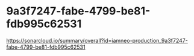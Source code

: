 # 9a3f7247-fabe-4799-be81-fdb995c62531
https://sonarcloud.io/summary/overall?id=iamneo-production_9a3f7247-fabe-4799-be81-fdb995c62531
